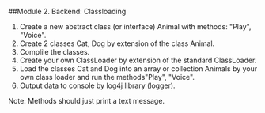 ##Module 2. Backend: Classloading

1. Create a new abstract class (or interface)  Animal with methods: "Play", "Voice".
2. Create 2 classes Cat, Dog by extension of the class Animal.
3. Complile the classes.
4. Create your own ClassLoader by extension of the standard ClassLoader.
5. Load the classes Cat and Dog into an array or collection Animals by your own class loader and run the methods"Play", "Voice".
6. Output data to console by log4j library (logger).

Note: Methods should just print a text message.
